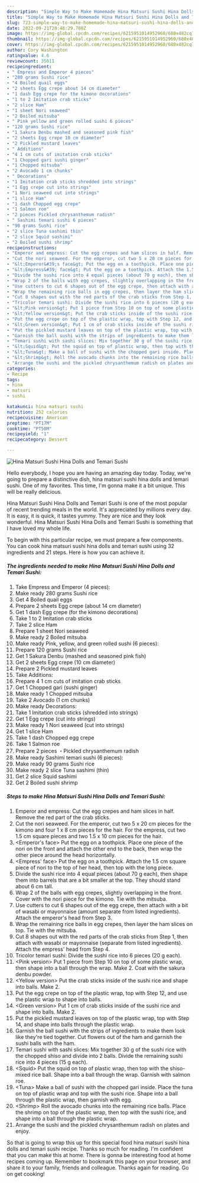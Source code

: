 ```yaml
---
description: "Simple Way to Make Homemade Hina Matsuri Sushi Hina Dolls and Temari Sushi"
title: "Simple Way to Make Homemade Hina Matsuri Sushi Hina Dolls and Temari Sushi"
slug: 723-simple-way-to-make-homemade-hina-matsuri-sushi-hina-dolls-and-temari-sushi
date: 2022-09-21T20:48:29.700Z
image: https://img-global.cpcdn.com/recipes/6215951014952960/680x482cq70/hina-matsuri-sushi-hina-dolls-and-temari-sushi-recipe-main-photo.jpg
thumbnail: https://img-global.cpcdn.com/recipes/6215951014952960/680x482cq70/hina-matsuri-sushi-hina-dolls-and-temari-sushi-recipe-main-photo.jpg
cover: https://img-global.cpcdn.com/recipes/6215951014952960/680x482cq70/hina-matsuri-sushi-hina-dolls-and-temari-sushi-recipe-main-photo.jpg
author: Cory Washington
ratingvalue: 4.6
reviewcount: 35611
recipeingredient:
- " Empress and Emperor 4 pieces"
- "280 grams Sushi rice"
- "4 Boiled quail eggs"
- "2 sheets Egg crepe about 14 cm diameter"
- "1 dash Egg crepe for the kimono decorations"
- "1 to 2 Imitation crab sticks"
- "2 slice Ham"
- "1 sheet Nori seaweed"
- "2 Boiled mitsuba"
- " Pink yellow and green rolled sushi 6 pieces"
- "120 grams Sushi rice"
- "1 Sakura Denbu mashed and seasoned pink fish"
- "2 sheets Egg crepe 10 cm diameter"
- "2 Pickled mustard leaves"
- " Additions"
- "4 1 cm cuts of imitation crab sticks"
- "1 Chopped gari sushi ginger"
- "1 Chopped mitsuba"
- "2 Avocado 1 cm chunks"
- " Decorations"
- "1 Imitation crab sticks shredded into strings"
- "1 Egg crepe cut into strings"
- "1 Nori seaweed cut into strings"
- "1 slice Ham"
- "1 dash Chopped egg crepe"
- "1 Salmon roe"
- "2 pieces Pickled chrysanthemum radish"
- " Sashimi temari sushi 6 pieces"
- "90 grams Sushi rice"
- "2 slice Tuna sashimi thin"
- "2 slice Squid sashimi"
- "2 Boiled sushi shrimp"
recipeinstructions:
- "Emperor and empress: Cut the egg crepes and ham slices in half. Remove the red part of the crab sticks."
- "Cut the nori seaweed. For the emperor, cut two 5 x 20 cm pieces for the kimono and four 1 x 8 cm pieces for the hair. For the empress, cut two 1.5 cm square pieces and two 1.5 x 10 cm pieces for the hair."
- "&lt;Emperor&#39;s face&gt; Put the egg on a toothpick. Place one piece of the nori on the front and attach the other end to the back, then wrap the other piece around the head horizontally."
- "&lt;Empress&#39; face&gt; Put the egg on a toothpick. Attach the 1.5 cm square piece of nori to the top of her head, then top with the long piece."
- "Divide the sushi rice into 4 equal pieces (about 70 g each), then shape them into barrels that are a bit smaller at the top. They should stand about 6 cm tall."
- "Wrap 2 of the balls with egg crepes, slightly overlapping in the front. Cover with the nori piece for the kimono. Tie with the mitsuba."
- "Use cutters to cut 6 shapes out of the egg crepe, then attach with a bit of wasabi or mayonnaise (amount separate from listed ingredients). Attach the emperor&#39;s head from Step 3."
- "Wrap the remaining rice balls in egg crepes, then layer the ham slices on top. Tie with the mitsuba."
- "Cut 8 shapes out with the red parts of the crab sticks from Step 1, then attach with wasabi or mayonnaise (separate from listed ingredients). Attach the empress&#39; head from Step 4."
- "Tricolor temari sushi: Divide the sushi rice into 6 pieces (20 g each)."
- "&lt;Pink version&gt; Put 1 piece from Step 10 on top of some plastic wrap, then shape into a ball through the wrap. Make 2. Coat with the sakura denbu powder."
- "&lt;Yellow version&gt; Put the crab sticks inside of the sushi rice and shape into balls. Make 2."
- "Put the egg crepe on top of the plastic wrap, top with Step 12, and use the plastic wrap to shape into balls."
- "&lt;Green version&gt; Put 1 cm of crab sticks inside of the sushi rice and shape into balls. Make 2."
- "Put the pickled mustard leaves on top of the plastic wrap, top with Step 14, and shape into balls through the plastic wrap."
- "Garnish the ball sushi with the strips of ingredients to make them look like they&#39;re tied together. Cut flowers out of the ham and garnish the sushi balls with the ham."
- "Temari sushi with sashi slices: Mix together 30 g of the sushi rice with the chopped shiso and divide into 2 balls. Divide the remaining sushi rice into 4 pieces (15 g each)."
- "&lt;Squid&gt; Put the squid on top of plastic wrap, then top with the shiso-mixed rice ball. Shape into a ball through the wrap. Garnish with salmon roe."
- "&lt;Tuna&gt; Make a ball of sushi with the chopped gari inside. Place the tuna on top of plastic wrap and top with the sushi rice. Shape into a ball through the plastic wrap, then garnish with egg."
- "&lt;Shrimp&gt; Roll the avocado chunks into the remaining rice balls. Place the shrimp on top of the plastic wrap, then top with the sushi rice, and shape into a ball through the plastic wrap."
- "Arrange the sushi and the pickled chrysanthemum radish on plates and enjoy."
categories:
- Recipe
tags:
- hina
- matsuri
- sushi

katakunci: hina matsuri sushi 
nutrition: 252 calories
recipecuisine: American
preptime: "PT17M"
cooktime: "PT50M"
recipeyield: "1"
recipecategory: Dessert

---
```



![Hina Matsuri Sushi Hina Dolls and Temari Sushi](https://img-global.cpcdn.com/recipes/6215951014952960/680x482cq70/hina-matsuri-sushi-hina-dolls-and-temari-sushi-recipe-main-photo.jpg)

Hello everybody, I hope you are having an amazing day today. Today, we're going to prepare a distinctive dish, hina matsuri sushi hina dolls and temari sushi. One of my favorites. This time, I'm gonna make it a bit unique. This will be really delicious.



Hina Matsuri Sushi Hina Dolls and Temari Sushi is one of the most popular of recent trending meals in the world. It's appreciated by millions every day. It is easy, it is quick, it tastes yummy. They are nice and they look wonderful. Hina Matsuri Sushi Hina Dolls and Temari Sushi is something that I have loved my whole life.


To begin with this particular recipe, we must prepare a few components. You can cook hina matsuri sushi hina dolls and temari sushi using 32 ingredients and 21 steps. Here is how you can achieve it.

<!--inarticleads1-->

##### The ingredients needed to make Hina Matsuri Sushi Hina Dolls and Temari Sushi:

1. Take  Empress and Emperor (4 pieces):
1. Make ready 280 grams Sushi rice
1. Get 4 Boiled quail eggs
1. Prepare 2 sheets Egg crepe (about 14 cm diameter)
1. Get 1 dash Egg crepe (for the kimono decorations)
1. Take 1 to 2 Imitation crab sticks
1. Take 2 slice Ham
1. Prepare 1 sheet Nori seaweed
1. Make ready 2 Boiled mitsuba
1. Make ready  Pink, yellow, and green rolled sushi (6 pieces):
1. Prepare 120 grams Sushi rice
1. Get 1 Sakura Denbu (mashed and seasoned pink fish)
1. Get 2 sheets Egg crepe (10 cm diameter)
1. Prepare 2 Pickled mustard leaves
1. Take  Additions:
1. Prepare 4 1 cm cuts of imitation crab sticks
1. Get 1 Chopped gari (sushi ginger)
1. Make ready 1 Chopped mitsuba
1. Take 2 Avocado (1 cm chunks)
1. Make ready  Decorations:
1. Take 1 Imitation crab sticks (shredded into strings)
1. Get 1 Egg crepe (cut into strings)
1. Make ready 1 Nori seaweed (cut into strings)
1. Get 1 slice Ham
1. Take 1 dash Chopped egg crepe
1. Take 1 Salmon roe
1. Prepare 2 pieces ・Pickled chrysanthemum radish
1. Make ready  Sashimi temari sushi (6 pieces):
1. Make ready 90 grams Sushi rice
1. Make ready 2 slice Tuna sashimi (thin)
1. Get 2 slice Squid sashimi
1. Get 2 Boiled sushi shrimp




<!--inarticleads2-->

##### Steps to make Hina Matsuri Sushi Hina Dolls and Temari Sushi:

1. Emperor and empress: Cut the egg crepes and ham slices in half. Remove the red part of the crab sticks.
1. Cut the nori seaweed. For the emperor, cut two 5 x 20 cm pieces for the kimono and four 1 x 8 cm pieces for the hair. For the empress, cut two 1.5 cm square pieces and two 1.5 x 10 cm pieces for the hair.
1. &lt;Emperor&#39;s face&gt; Put the egg on a toothpick. Place one piece of the nori on the front and attach the other end to the back, then wrap the other piece around the head horizontally.
1. &lt;Empress&#39; face&gt; Put the egg on a toothpick. Attach the 1.5 cm square piece of nori to the top of her head, then top with the long piece.
1. Divide the sushi rice into 4 equal pieces (about 70 g each), then shape them into barrels that are a bit smaller at the top. They should stand about 6 cm tall.
1. Wrap 2 of the balls with egg crepes, slightly overlapping in the front. Cover with the nori piece for the kimono. Tie with the mitsuba.
1. Use cutters to cut 6 shapes out of the egg crepe, then attach with a bit of wasabi or mayonnaise (amount separate from listed ingredients). Attach the emperor&#39;s head from Step 3.
1. Wrap the remaining rice balls in egg crepes, then layer the ham slices on top. Tie with the mitsuba.
1. Cut 8 shapes out with the red parts of the crab sticks from Step 1, then attach with wasabi or mayonnaise (separate from listed ingredients). Attach the empress&#39; head from Step 4.
1. Tricolor temari sushi: Divide the sushi rice into 6 pieces (20 g each).
1. &lt;Pink version&gt; Put 1 piece from Step 10 on top of some plastic wrap, then shape into a ball through the wrap. Make 2. Coat with the sakura denbu powder.
1. &lt;Yellow version&gt; Put the crab sticks inside of the sushi rice and shape into balls. Make 2.
1. Put the egg crepe on top of the plastic wrap, top with Step 12, and use the plastic wrap to shape into balls.
1. &lt;Green version&gt; Put 1 cm of crab sticks inside of the sushi rice and shape into balls. Make 2.
1. Put the pickled mustard leaves on top of the plastic wrap, top with Step 14, and shape into balls through the plastic wrap.
1. Garnish the ball sushi with the strips of ingredients to make them look like they&#39;re tied together. Cut flowers out of the ham and garnish the sushi balls with the ham.
1. Temari sushi with sashi slices: Mix together 30 g of the sushi rice with the chopped shiso and divide into 2 balls. Divide the remaining sushi rice into 4 pieces (15 g each).
1. &lt;Squid&gt; Put the squid on top of plastic wrap, then top with the shiso-mixed rice ball. Shape into a ball through the wrap. Garnish with salmon roe.
1. &lt;Tuna&gt; Make a ball of sushi with the chopped gari inside. Place the tuna on top of plastic wrap and top with the sushi rice. Shape into a ball through the plastic wrap, then garnish with egg.
1. &lt;Shrimp&gt; Roll the avocado chunks into the remaining rice balls. Place the shrimp on top of the plastic wrap, then top with the sushi rice, and shape into a ball through the plastic wrap.
1. Arrange the sushi and the pickled chrysanthemum radish on plates and enjoy.




So that is going to wrap this up for this special food hina matsuri sushi hina dolls and temari sushi recipe. Thanks so much for reading. I'm confident that you can make this at home. There is gonna be interesting food at home recipes coming up. Remember to bookmark this page on your browser, and share it to your family, friends and colleague. Thanks again for reading. Go on get cooking!
